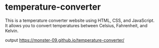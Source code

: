 # temperature-converter
This is a temperature converter website using HTML, CSS, and JavaScript. It allows you to convert temperatures between Celsius, Fahrenheit, and Kelvin.

output
https://monster-09.github.io/temperature-converter/
